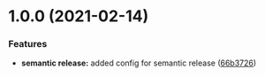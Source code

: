 # 1.0.0 (2021-02-14)


### Features

* **semantic release:** added config for semantic release ([66b3726](https://github.com/Allmacamo/callin/commit/66b37261b41dae09957d0dab8ad3b218f2fb99a7))
